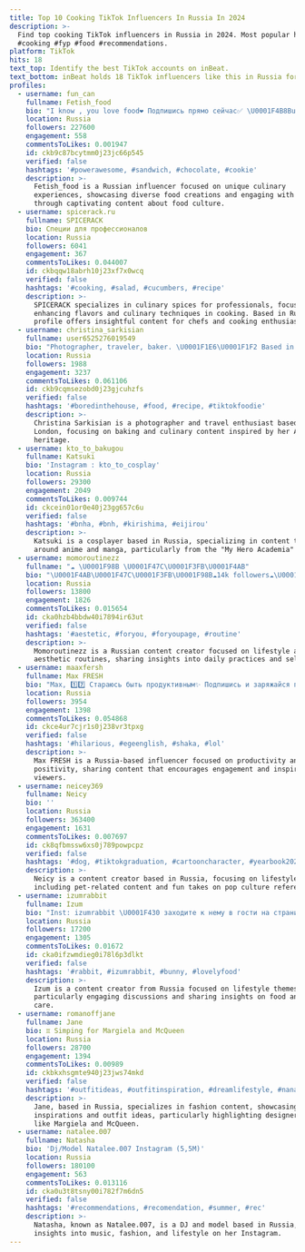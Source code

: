 ```yaml
---
title: Top 10 Cooking TikTok Influencers In Russia In 2024
description: >-
  Find top cooking TikTok influencers in Russia in 2024. Most popular hashtags:
  #cooking #fyp #food #recommendations.
platform: TikTok
hits: 18
text_top: Identify the best TikTok accounts on inBeat.
text_bottom: inBeat holds 18 TikTok influencers like this in Russia for you to collaborate.
profiles:
  - username: fun_can
    fullname: Fetish_food
    bio: "I know , you love food❤️ Подпишись прямо сейчас✅ \U0001F4B8Bussines - fun_can@mail.ru \U0001F4B8"
    location: Russia
    followers: 227600
    engagement: 558
    commentsToLikes: 0.001947
    id: ckb9c87bcytmm0j23jc66p545
    verified: false
    hashtags: '#powerawesome, #sandwich, #chocolate, #cookie'
    description: >-
      Fetish_food is a Russian influencer focused on unique culinary
      experiences, showcasing diverse food creations and engaging with followers
      through captivating content about food culture.
  - username: spicerack.ru
    fullname: SPICERACK
    bio: Специи для профессионалов
    location: Russia
    followers: 6041
    engagement: 367
    commentsToLikes: 0.044007
    id: ckbqqw18abrh10j23xf7x0wcq
    verified: false
    hashtags: '#cooking, #salad, #cucumbers, #recipe'
    description: >-
      SPICERACK specializes in culinary spices for professionals, focusing on
      enhancing flavors and culinary techniques in cooking. Based in Russia, the
      profile offers insightful content for chefs and cooking enthusiasts.
  - username: christina_sarkisian
    fullname: user6525276019549
    bio: "Photographer, traveler, baker. \U0001F1E6\U0001F1F2 Based in London\U0001F1EC\U0001F1E7"
    location: Russia
    followers: 1988
    engagement: 3237
    commentsToLikes: 0.061106
    id: ckb9cqmsezobd0j23gjcuhzfs
    verified: false
    hashtags: '#boredinthehouse, #food, #recipe, #tiktokfoodie'
    description: >-
      Christina Sarkisian is a photographer and travel enthusiast based in
      London, focusing on baking and culinary content inspired by her Armenian
      heritage.
  - username: kto_to_bakugou
    fullname: Katsuki
    bio: 'Instagram : kto_to_cosplay'
    location: Russia
    followers: 29300
    engagement: 2049
    commentsToLikes: 0.009744
    id: ckcein01or0e40j23gg657c6u
    verified: false
    hashtags: '#bnha, #bnh, #kirishima, #eijirou'
    description: >-
      Katsuki is a cosplayer based in Russia, specializing in content themed
      around anime and manga, particularly from the "My Hero Academia" series.
  - username: momoroutinezz
    fullname: "☁️ \U0001F98B \U0001F47C\U0001F3FB\U0001F4AB"
    bio: "\U0001F4AB\U0001F47C\U0001F3FB\U0001F98B☁️14k followers☁️\U0001F98B\U0001F47C\U0001F3FB\U0001F4AB"
    location: Russia
    followers: 13800
    engagement: 1826
    commentsToLikes: 0.015654
    id: cka0hzb4bbdw40i7894ir63ut
    verified: false
    hashtags: '#aestetic, #foryou, #foryoupage, #routine'
    description: >-
      Momoroutinezz is a Russian content creator focused on lifestyle and
      aesthetic routines, sharing insights into daily practices and self-care.
  - username: maaxfersh
    fullname: Max FRESH
    bio: "Max, 1️⃣7️⃣ Стараюсь быть продуктивным✨ Подпишись и заряжайся позитивом\U0001F633\U0001F97A"
    location: Russia
    followers: 3954
    engagement: 1398
    commentsToLikes: 0.054868
    id: ckce4ur7cjr1s0j238vr3tpxg
    verified: false
    hashtags: '#hilarious, #egeenglish, #shaka, #lol'
    description: >-
      Max FRESH is a Russia-based influencer focused on productivity and
      positivity, sharing content that encourages engagement and inspires
      viewers.
  - username: neicey369
    fullname: Neicy
    bio: ''
    location: Russia
    followers: 363400
    engagement: 1631
    commentsToLikes: 0.007697
    id: ck8qfbmssw6xs0j789powpcpz
    verified: false
    hashtags: '#dog, #tiktokgraduation, #cartooncharacter, #yearbook2020'
    description: >-
      Neicy is a content creator based in Russia, focusing on lifestyle themes,
      including pet-related content and fun takes on pop culture references.
  - username: izumrabbit
    fullname: Izum
    bio: "Inst: izumrabbit \U0001F430 заходите к нему в гости на страничку! Будем общаться)"
    location: Russia
    followers: 17200
    engagement: 1305
    commentsToLikes: 0.01672
    id: cka0ifzwmdieg0i78l6p3dlkt
    verified: false
    hashtags: '#rabbit, #izumrabbit, #bunny, #lovelyfood'
    description: >-
      Izum is a content creator from Russia focused on lifestyle themes,
      particularly engaging discussions and sharing insights on food and pet
      care.
  - username: romanoffjane
    fullname: Jane
    bio: ♊️ Simping for Margiela and McQueen
    location: Russia
    followers: 28700
    engagement: 1394
    commentsToLikes: 0.00989
    id: ckbkxhsgmte940j23jws74mkd
    verified: false
    hashtags: '#outfitideas, #outfitinspiration, #dreamlifestyle, #nana'
    description: >-
      Jane, based in Russia, specializes in fashion content, showcasing style
      inspirations and outfit ideas, particularly highlighting designer brands
      like Margiela and McQueen.
  - username: natalee.007
    fullname: Natasha
    bio: 'Dj/Model Natalee.007 Instagram (5,5M)'
    location: Russia
    followers: 180100
    engagement: 563
    commentsToLikes: 0.013116
    id: cka0u3t8tsny00i782f7m6dn5
    verified: false
    hashtags: '#recommendations, #recomendation, #summer, #rec'
    description: >-
      Natasha, known as Natalee.007, is a DJ and model based in Russia, sharing
      insights into music, fashion, and lifestyle on her Instagram.
---
```


